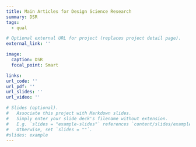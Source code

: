 ```yaml
---
title: Main Articles for Design Science Research
summary: DSR
tags:
  - qual

# Optional external URL for project (replaces project detail page).
external_link: ''

image:
  caption: DSR
  focal_point: Smart

links:
url_code: ''
url_pdf: ''
url_slides: ''
url_video: ''

# Slides (optional).
#   Associate this project with Markdown slides.
#   Simply enter your slide deck's filename without extension.
#   E.g. `slides = "example-slides"` references `content/slides/example-slides.md`.
#   Otherwise, set `slides = ""`.
#slides: example
---
```


